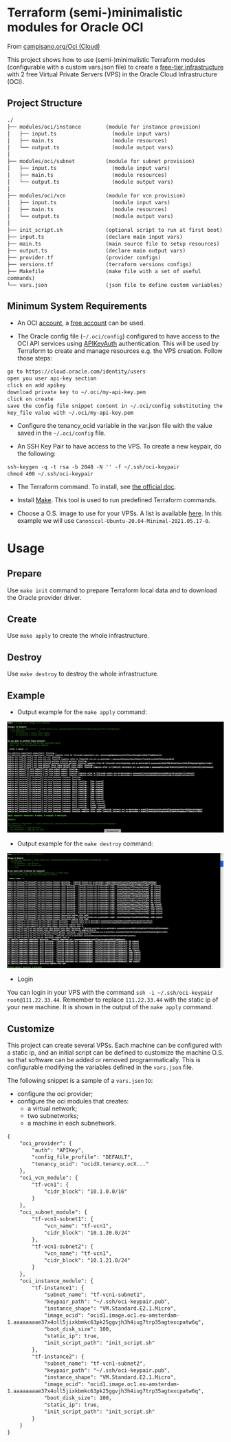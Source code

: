 # Terraform (semi-)minimalistic modules for Oracle OCI

From [campisano.org/Oci (Cloud)](http://www.campisano.org/wiki/en/Oci_(Cloud)#Setup_free_virtual_machines_using_Terraform)

This project shows how to use (semi-)minimalistic Terraform modules (configurable with a custom vars.json file) to create a [free-tier infrastructure](https://www.oracle.com/cloud/free/#always-free) with 2 free Virtual Private Servers (VPS) in the Oracle Cloud Infrastructure (OCI).



Project Structure
-----------------

```
./
├── modules/oci/instance        (module for instance provision)
│   ├── input.ts                  (module input vars)
│   ├── main.ts                   (module resources)
│   └── output.ts                 (module output vars)
│
├── modules/oci/subnet          (module for subnet provision)
│   ├── input.ts                  (module input vars)
│   ├── main.ts                   (module resources)
│   └── output.ts                 (module output vars)
│
├── modules/oci/vcn             (module for vcn provision)
│   ├── input.ts                  (module input vars)
│   ├── main.ts                   (module resources)
│   └── output.ts                 (module output vars)
│
├── init_script.sh              (optional script to run at first boot)
├── input.ts                    (declare main input vars)
├── main.ts                     (main source file to setup resources)
├── output.ts                   (declare main output vars)
├── provider.tf                 (provider configs)
├── versions.tf                 (terraform versions configs)
├── Makefile                    (make file with a set of useful commands)
└── vars.json                   (json file to define custom variables)
```



Minimum System Requirements
---------------------------

* An OCI [account](https://www.oracle.com/cloud/sign-in.html), a [free account](https://www.oracle.com/cloud/free/) can be used.

* The Oracle config file (`~/.oci/config`) configured to have access to the OCI API services using [APIKeyAuth](https://docs.oracle.com/en-us/iaas/Content/API/SDKDocs/terraformproviderconfiguration.htm#APIKeyAuth) authentication. This will be used by Terraform to create and manage resources e.g. the VPS creation. Follow those steps:

```
go to https://cloud.oracle.com/identity/users
open you user api-key section
click on add apikey
download private key to ~/.oci/my-api-key.pem
click on create
save the config file snippet content in ~/.oci/config sobstituting the key_file value with ~/.oci/my-api-key.pem
```

* Configure the tenancy_ocid variable in the var.json file with the value saved in the `~/.oci/config` file.

* An SSH Key Pair to have access to the VPS. To create a new keypair, do the following:

```
ssh-keygen -q -t rsa -b 2048 -N '' -f ~/.ssh/oci-keypair
chmod 400 ~/.ssh/oci-keypair
```

* The Terraform command. To install, see [the official doc](https://www.terraform.io/downloads.html).

* Install [Make](https://www.gnu.org/software/make/). This tool is used to run predefined Terraform commands.

* Choose a O.S. image to use for your VPSs. A list is available [here](https://docs.oracle.com/en-us/iaas/images/). In this example we will use `Canonical-Ubuntu-20.04-Minimal-2021.05.17-0`.



# Usage



Prepare
-------

Use `make init` command to prepare Terraform local data and to download the Oracle provider driver.

Create
------

Use `make apply` to create the whole infrastructure.

Destroy
-------

Use `make destroy` to destroy the whole infrastructure.



Example
-------

* Output example for the `make apply` command:

![make apply image](/docs/README.md/make_apply.png?raw=true "make apply command")

* Output example for the `make destroy` command:

![make destroy image](/docs/README.md/make_destroy.png?raw=true "make destroy command")

* Login

You can login in your VPS with the command `ssh -i ~/.ssh/oci-keypair root@111.22.33.44`. Remember to replace `111.22.33.44` with the static ip of your new machine. It is shown in the output of the `make apply` command.



Customize
---------

This project can create several VPSs. Each machine can be configured with a static ip, and an initial script can be defined to customize the machine O.S. so that software can be added or removed programmatically. This is configurable modifying the variables defined in the `vars.json` file.

The following snippet is a sample of a `vars.json` to:
* configure the oci provider;
* configure the oci modules that creates:
  * a virtual network;
  * two subnetworks;
  * a machine in each subnetwork.

```
{
    "oci_provider": {
        "auth": "APIKey",
        "config_file_profile": "DEFAULT",
        "tenancy_ocid": "ocidX.tenancy.ocX..."
    },
    "oci_vcn_module": {
        "tf-vcn1": {
            "cidr_block": "10.1.0.0/16"
        }
    },
    "oci_subnet_module": {
        "tf-vcn1-subnet1": {
            "vcn_name": "tf-vcn1",
            "cidr_block": "10.1.20.0/24"
        },
        "tf-vcn1-subnet2": {
            "vcn_name": "tf-vcn1",
            "cidr_block": "10.1.21.0/24"
        }
    },
    "oci_instance_module": {
        "tf-instance1": {
            "subnet_name": "tf-vcn1-subnet1",
            "keypair_path": "~/.ssh/oci-keypair.pub",
            "instance_shape": "VM.Standard.E2.1.Micro",
            "image_ocid": "ocid1.image.oc1.eu-amsterdam-1.aaaaaaaae37x4oll5jixkbmkc63pk25ggvjh3h4iug7trp35agtexcpatw6q",
            "boot_disk_size": 100,
            "static_ip": true,
            "init_script_path": "init_script.sh"
        },
        "tf-instance2": {
            "subnet_name": "tf-vcn1-subnet2",
            "keypair_path": "~/.ssh/oci-keypair.pub",
            "instance_shape": "VM.Standard.E2.1.Micro",
            "image_ocid": "ocid1.image.oc1.eu-amsterdam-1.aaaaaaaae37x4oll5jixkbmkc63pk25ggvjh3h4iug7trp35agtexcpatw6q",
            "boot_disk_size": 100,
            "static_ip": true,
            "init_script_path": "init_script.sh"
        }
    }
}
```
